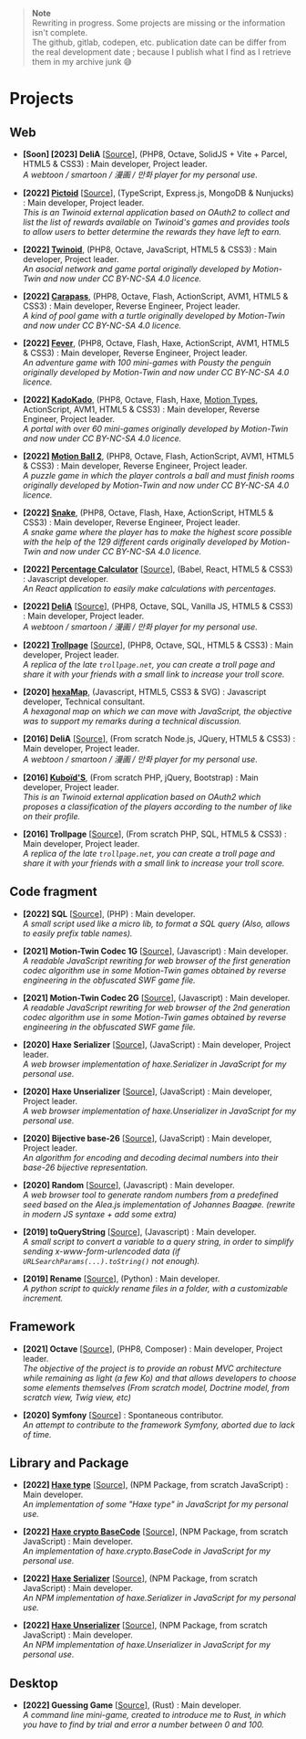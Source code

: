> **Note**   
> Rewriting in progress. Some projects are missing or the information isn't complete.   
> The github, gitlab, codepen, etc. publication date can be differ from the real development date
> ; because I publish what I find as I retrieve them in my archive junk 😅

<!--
Format :
 - **[Years] Project Name** [[Source]()], core techno (framework, from scratch, etc) : My role in the project describe here.   
*Relatively concise project description with the goal of the project. A link can be used in "Project Name" to the project home page if it exists.
Source are optionnal. The status project can be optionally specified (e.g. for not actively maintained [npm, composer])*
Empty Format :
 - **[X] X** [[Source]()], (X)
 : Main developer, Project leader.   
*X*
-->

# Projects
## Web
 - **[Soon] [2023] DeliA** [[Source](https://gitlab.com/Angelisium/delia/-/tree/version-2023)], (PHP8, Octave, SolidJS + Vite + Parcel, HTML5 & CSS3)
 : Main developer, Project leader.   
*A webtoon / smartoon / 漫画 / 만화 player for my personal use.*

<!-- - **[Soon] [2023] Frutiparc**<! -- soon [[Source]()]-- >, (PHP8, Parcel, SolidJS, ActionScript, [Motion Types](https://github.com/motion-twin/mtypes), AVM1, Flash)
 : Main developer, Reverse Engineer, Project leader.   
*A portal with ~6 game created in 2004 by Motion-Twin and now under CC BY-NC-SA 4.0 licence* -->

 - **[2022] [Pictoid](https://pictoid.angelisium.fr/)** [[Source](https://github.com/Angelisium/pictoid)], (TypeScript, Express.js, MongoDB & Nunjucks)
 : Main developer, Project leader.   
*This is an Twinoid external application based on OAuth2 to collect and list the list of rewards available on Twinoid's games and provides tools to allow users to better determine the rewards they have left to earn.*

 - **[2022] [Twinoid](https://twinoid.angelisium.fr/)**, (PHP8, Octave, JavaScript, HTML5 & CSS3)
 : Main developer, Project leader.   
*An asocial network and game portal originally developed by Motion-Twin and now under CC BY-NC-SA 4.0 licence.*

 - **[2022] [Carapass](https://carapass.angelisium.fr/)**, (PHP8, Octave, Flash, ActionScript, AVM1, HTML5 & CSS3)
 : Main developer, Reverse Engineer, Project leader.   
*A kind of pool game with a turtle originally developed by Motion-Twin and now under CC BY-NC-SA 4.0 licence.*

 - **[2022] [Fever](https://fever.angelisium.fr/)**, (PHP8, Octave, Flash, Haxe, ActionScript, AVM1, HTML5 & CSS3)
 : Main developer, Reverse Engineer, Project leader.   
*An adventure game with 100 mini-games with Pousty the penguin originally developed by Motion-Twin and now under CC BY-NC-SA 4.0 licence.*

 - **[2022] [KadoKado](https://kadokado.angelisium.fr/)**, (PHP8, Octave, Flash, Haxe, [Motion Types](https://github.com/motion-twin/mtypes), ActionScript, AVM1, HTML5 & CSS3)
 : Main developer, Reverse Engineer, Project leader.   
*A portal with over 60 mini-games originally developed by Motion-Twin and now under CC BY-NC-SA 4.0 licence.*

 - **[2022] [Motion Ball 2](https://motion-ball.angelisium.fr/)**, (PHP8, Octave, Flash, ActionScript, AVM1, HTML5 & CSS3)
 : Main developer, Reverse Engineer, Project leader.   
*A puzzle game in which the player controls a ball and must finish rooms originally developed by Motion-Twin and now under CC BY-NC-SA 4.0 licence.*

 - **[2022] [Snake](https://snake.angelisium.fr/)**, (PHP8, Octave, Flash, Haxe, ActionScript, HTML5 & CSS3)
 : Main developer, Reverse Engineer, Project leader.   
*A snake game where the player has to make the highest score possible with the help of the 129 different cards originally developed by Motion-Twin and now under CC BY-NC-SA 4.0 licence.*

 - **[2022] [Percentage Calculator](https://codepen.io/Angelisium/full/ExbbaXW)** [[Source](https://codepen.io/Angelisium/pen/ExbbaXW)], (Babel, React, HTML5 & CSS3)
 : Javascript developer.   
*An React application to easily make calculations with percentages.*

 - **[2022] [DeliA](https://delia.angelisium.fr/)** [[Source](https://gitlab.com/Angelisium/delia/-/tree/main)], (PHP8, Octave, SQL, Vanilla JS, HTML5 & CSS3)
 : Main developer, Project leader.   
*A webtoon / smartoon / 漫画 / 만화 player for my personal use.*

 - **[2022] [Trollpage](https://trollpage.angelisium.fr/)** [[Source](https://gitlab.com/Angelisium/trollpage/-/tree/main)], (PHP8, Octave, SQL, HTML5 & CSS3)
 : Main developer, Project leader.   
*A replica of the late `trollpage.net`, you can create a troll page and share it with your friends with a small link to increase your troll score.*

 - **[2020] [hexaMap](https://angelisium.fr/hexaMap/)**, (Javascript, HTML5, CSS3 & SVG)
 : Javascript developer, Technical consultant.   
*A hexagonal map on which we can move with JavaScript, the objective was to support my remarks during a technical discussion.*

 - **[2016] DeliA** [[Source](https://gitlab.com/Angelisium/delia/-/tree/version-2016)], (From scratch Node.js, JQuery, HTML5 & CSS3)
 : Main developer, Project leader.   
*A webtoon / smartoon / 漫画 / 만화 player for my personal use.*

 - **[2016] [Kuboïd'S](https://kuboid.angelisium.fr/)**, (From scratch PHP, jQuery, Bootstrap)
 : Main developer, Project leader.   
*This is an Twinoid external application based on OAuth2 which proposes a classification of the players according to the number of like on their profile.*

 - **[2016] Trollpage** [[Source](https://gitlab.com/Angelisium/trollpage/-/tree/version-2016)], (From scratch PHP, SQL, HTML5 & CSS3)
 : Main developer, Project leader.   
*A replica of the late `trollpage.net`, you can create a troll page and share it with your friends with a small link to increase your troll score.*

## Code fragment
 - **[2022] SQL** [[Source](https://gitlab.com/-/snippets/2303172)], (PHP)
 : Main developer.   
*A small script used like a micro lib, to format a SQL query (Also, allows to easily prefix table names).*
<!-- soon => make a composer module -->

 - **[2021] Motion-Twin Codec 1G** [[Source](https://gitlab.com/-/snippets/2310955)], (Javascript)
 : Main developer.   
*A readable JavaScript rewriting for web browser of the first generation codec algorithm use in some Motion-Twin games obtained by reverse engineering in the obfuscated SWF game file.*
<!-- soon => duplicate into a npm module -->

 - **[2021] Motion-Twin Codec 2G** [[Source](https://gitlab.com/-/snippets/2291323)], (Javascript)
 : Main developer.   
*A readable JavaScript rewriting for web browser of the 2nd generation codec algorithm use in some Motion-Twin games obtained by reverse engineering in the obfuscated SWF game file.*
<!-- soon => duplicate into a npm module -->

 - **[2020] Haxe Serializer** [[Source](https://gitlab.com/-/snippets/2195291)], (JavaScript)
 : Main developer, Project leader.   
*A web browser implementation of haxe.Serializer in JavaScript for my personal use.*

 - **[2020] Haxe Unserializer** [[Source](https://gitlab.com/-/snippets/2195246)], (JavaScript)
 : Main developer, Project leader.   
*A web browser implementation of haxe.Unserializer in JavaScript for my personal use.*

 - **[2020] Bijective base-26** [[Source](https://gitlab.com/-/snippets/2480344)], (JavaScript)
 : Main developer, Project leader.   
*An algorithm for encoding and decoding decimal numbers into their base-26 bijective representation.*

 - **[2020] Random** [[Source](https://gitlab.com/-/snippets/2434013)], (Javascript)
 : Main developer.   
*A web browser tool to generate random numbers from a predefined seed based on the Alea.js implementation of Johannes Baagøe. (rewrite in modern JS syntaxe + add some extra)*
<!-- soon => duplicate into a npm module -->

 - **[2019] toQueryString** [[Source](https://gitlab.com/-/snippets/2434014)], (Javascript)
 : Main developer.   
*A small script to convert a variable to a query string, in order to simplify sending x-www-form-urlencoded data (if `URLSearchParams(...).toString()` not enough).*

 - **[2019] Rename** [[Source](https://github.com/Angelisium/Rename)], (Python)
 : Main developer.   
*A python script to quickly rename files in a folder, with a customizable increment.*
<!-- soon => rewrite them in rust and build release -->

## Framework
 - **[2021] Octave** [[Source](https://gitlab.com/Angelisium/octave)], (PHP8, Composer)
 : Main developer, Project leader.   
*The objective of the project is to provide an robust MVC architecture while remaining as light (a few Ko) and that allows developers to choose some elements themselves (From scratch model, Doctrine model, from scratch view, Twig view, etc)*

 - **[2020] Symfony** [[Source](https://github.com/symfony/symfony/pull/37865)]
 : Spontaneous contributor.   
*An attempt to contribute to the framework Symfony, aborted due to lack of time.*

## Library and Package
 - **[2022] [Haxe type](https://www.npmjs.com/package/haxe-type)** [[Source](https://github.com/jshlba/haxe-type)], (NPM Package, from scratch JavaScript)
 : Main developer.   
*An implementation of some "Haxe type" in JavaScript for my personal use.*

 - **[2022] [Haxe crypto BaseCode](https://www.npmjs.com/package/haxe-basecode)** [[Source](https://github.com/jshlba/haxe-basecode)], (NPM Package, from scratch JavaScript)
 : Main developer.   
*An implementation of haxe.crypto.BaseCode in JavaScript for my personal use.*

 - **[2022] [Haxe Serializer](https://www.npmjs.com/package/haxe-serializer)** [[Source](https://github.com/jshlba/haxe-serializer)], (NPM Package, from scratch JavaScript)
 : Main developer.   
*An NPM implementation of haxe.Serializer in JavaScript for my personal use.*

 - **[2022] [Haxe Unserializer](https://www.npmjs.com/package/haxe-unserializer)** [[Source](https://github.com/jshlba/haxe-unserializer)], (NPM Package, from scratch JavaScript)
 : Main developer.   
*An NPM implementation of haxe.Unserializer in JavaScript for my personal use.*

## Desktop
 - **[2022] Guessing Game** [[Source](https://gitlab.com/-/snippets/2434034)], (Rust)
 : Main developer.   
*A command line mini-game, created to introduce me to Rust, in which you have to find by trial and error a number between 0 and 100.*

<!--
 - [YourQuest v1](https://angelisium.fr/YourQuest/) : It's a project initially carried by Florïn Zolli that I re-upload due to the closure of her site; soon a v2.
 - [Queen](https://angelisium.fr/Queen/) : This is a little story written by Florïn Zolli from YourQuest that I re-upload due to the closure of her site. (soon, a port to the YourQuest v2 engine)
-->